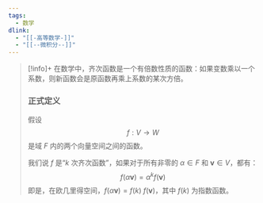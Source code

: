 ```yaml
---
tags:
  - 数学
dlink:
  - "[[-高等数学-]]"
  - "[[--微积分--]]"
---
```

>[!info]+
在数学中，齐次函数是一个有倍数性质的函数：如果变数乘以一个系数，则新函数会是原函数再乘上系数的某次方倍。
> ### 正式定义
> 假设
> $$f: V \rightarrow W$$
> 是域 $F$ 内的两个向量空间之间的函数。
> 
> 我们说 $f$ 是“$k$ 次齐次函数”，如果对于所有非零的 $\alpha \in F$ 和 $\mathbf{v} \in V$，都有：
> $$f(\alpha \mathbf{v}) = \alpha^k f(\mathbf{v})$$
> 即是，在欧几里得空间，$f(\alpha \mathbf{v}) = f(k) \ f(\mathbf{v})$，其中 $f(k)$ 为指数函数。
